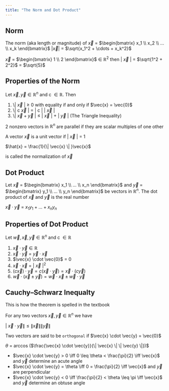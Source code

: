 ```yaml
---
title: "The Norm and Dot Product"
---
```


## Norm
The norm (aka length or magnitude) of $\overrightarrow{x}$ = $\begin{bmatrix} x_1 \\ x_2 \\ ... \\ x_k \end{bmatrix}$
\|$\vec{x}$\| = $\sqrt{x_1^2 + \cdots + x_k^2}$

$\vec{x}$ = $\begin{bmatrix} 1 \\ 2 \end{bmatrix}$ $\in$ $\mathbb{R}^2$ then \| $\vec{x}$ \| = $\sqrt{1^2 + 2^2}$ = $\sqrt{5}$

## Properties of the Norm

Let $\vec{x}, \vec{y} \in \mathbb{R}^n$ and c $\in \mathbb{R}$. Then

1. \\| $\vec{x}$ \| $\geq$ 0 with equality if and only if $\vec{x} = \vec{0}$ 
2. \\| c $\vec{x}$ \| = \| c \| \| $\vec{x}$ \| 
3. \\| $\vec{x} + \vec{y}$ \| $\leq$ \| $\vec{x}$ \| + \| $\vec{y}$ \| (The Triangle Inequality)


2 nonzero vectors in $\mathbb{R}^n$ are parallel if they are scalar multiples of one other

A vector $\vec{x}$ is a unit vector if \| $\vec{x}$ \| = 1

$\hat{x}  = \frac{1}{\| \vec{x} \| }\vec{x}$ 

is called the normalization of $\vec{x}$ 

## Dot Product

Let $\vec{x}$ = $\begin{bmatrix} x_1 \\ ... \\ x_n \end{bmatrix}$ and $\vec{y}$ = $\begin{bmatrix} y_1 \\ ... \\ y_n \end{bmatrix}$ be vectors in $\mathbb{R}^n$. The dot product of $\vec{x}$ and $\vec{y}$ is the real number

$\vec{x} \cdot \vec{y}$ = $x_1 y_1 + \dots + x_ny_n$

## Properties of Dot Product

Let $\vec{w}, \vec{x}, \vec{y} \in \mathbb{R}^n$ and c $\in \mathbb{R}$

1. $\vec{x} \cdot \vec{y} \in \mathbb{R}$
2. $\vec{x} \cdot \vec{y}$ = $\vec{y} \cdot \vec{x}$
3. $\vec{x} \cdot \vec{0}$ = 0
4. $\vec{x} \cdot \vec{x}$ = \| $\vec{x}$ \|$^2$ 
5. $(c\vec{x}) \cdot \vec{y} = c(\vec{x} \cdot \vec{y}) = \vec{x} \cdot (c \vec{y})$
6. $\vec{w} \cdot (\vec{x} \pm \vec{y}) = \vec{w} \cdot \vec{x} \pm \vec{w} \cdot \vec{y}$

## Cauchy–Schwarz Inequalty

This is how the theorem is spelled in the textbook

For any two vectors $\vec{x}, \vec{y} \in \mathbb{R}^n$ we have

\| $\vec{x} \cdot \vec{y} \| \leq \| \vec{x} \| \| \vec{y} \|$


Two vectors are said to be `orthogonal` if $\vec{x} \cdot \vec{y} = \vec{0}$ 

$\theta$ = arccos ($\frac{\vec{x} \cdot \vec{y}}{\| \vec{x} \| \| \vec{y} \|})$

- $\vec{x} \cdot \vec{y} > 0 \iff 0 \leq \theta < \frac{\pi}{2} \iff \vec{x}$  and $\vec{y}$ determine an acute angle
- $\vec{x} \cdot \vec{y} = \theta \iff 0 = \frac{\pi}{2} \iff \vec{x}$  and $\vec{y}$ are perpendicular
- $\vec{x} \cdot \vec{y} < 0 \iff \frac{\pi}{2} < \theta \leq \pi \iff \vec{x}$  and $\vec{y}$ determine an obtuse angle


